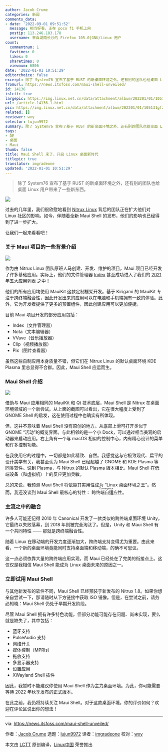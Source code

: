```yaml
---
author: Jacob Crume
categories: 新闻
comments_data:
- date: '2022-09-01 09:51:52'
  message: 相当好看，正在 poco f1 手机上用
  postip: 113.246.183.178
  username: 来自湖南长沙的 Firefox 105.0|GNU/Linux 用户
count:
  commentnum: 1
  favtimes: 0
  likes: 0
  sharetimes: 0
  viewnum: 6806
date: '2022-01-01 10:51:29'
editorchoice: false
excerpt: 除了 System76 宣布了基于 RUST 的新桌面环境之外，还有别的团队也给桌面 Linux 用户带来了一些新东西。
fromurl: https://news.itsfoss.com/maui-shell-unveiled/
id: 14136
islctt: true
largepic: https://img.linux.net.cn/data/attachment/album/202201/01/105131gfzvf5ruurfu5v0n.png
url: /article-14136-1.html
pic: https://img.linux.net.cn/data/attachment/album/202201/01/105131gfzvf5ruurfu5v0n.png.thumb.jpg
related: []
reviewer: wxy
selector: lujun9972
summary: 除了 System76 宣布了基于 RUST 的新桌面环境之外，还有别的团队也给桌面 Linux 用户带来了一些新东西。
tags:
- DE
- 桌面
- Maui
thumb: false
title: Maui Shell 来了，开启 Linux 桌面新时代
titlepic: true
translator: imgradeone
updated: '2022-01-01 10:51:29'
---
```



> 
> 除了 System76 宣布了基于 RUST 的新桌面环境之外，还有别的团队也给桌面 Linux 用户带来了一些新东西。
> 
> 
> 


![](/data/attachment/album/202201/01/105131gfzvf5ruurfu5v0n.png)


过去的几年里，我们很欣慰地看到 [Nitrux Linux](https://nxos.org/) 背后的团队正在扩大他们对 Linux 社区的影响。如今，伴随着全新 Maui Shell 的发布，他们的影响也已经得到了进一步扩大。


让我们一起来看看吧！


### 关于 Maui 项目的一些背景介绍


![](/data/attachment/album/202201/01/105133um877m7nfdflj7d7.png)


作为由 Nitrux Linux 团队原班人马创建、开发、维护的项目，Maui 项目已经开发了许多基础应用。实际上，他们的文件管理器 [Index](http://mauikit.org/apps/index) 甚至成功进入了我们的 [2021 年五大应用列表](https://news.itsfoss.com/linux-apps-discovered-2021/) 之中！


他们的所有应用均使用 MauiKit 这款定制框架开发。基于 Kirigami 的 MauiKit 专注于跨终端融合性，因此开发出来的应用可以在电脑和手机端拥有一致的体验。此外，它为开发者提供了更多的预置组件，因此创建应用可以更加便捷。


目前 Maui 项目开发的部分应用包括：


* Index（文件管理器）
* Nota（文本编辑器）
* VVave（音乐播放器）
* Clip（视频播放器）
* Pix（图片查看器）


虽然这些自制应用本身质量不错，但它们在 Nitrux Linux 的默认桌面环境 KDE Plasma 里总显得不合群。因此，Maui Shell 应运而生。


### Maui Shell 介绍


![](/data/attachment/album/202201/01/105134y0k9db08vh94bnhy.png)


借助与 Maui 应用相同的 MauiKit 和 Qt 技术底层，Maui Shell 是 Nitrux 在桌面环境领域的一个新尝试。从上面的截图可以看出，它在很大程度上受到了 GNOME Shell 的启发，这在使用过程中也确实有所体现。


但，这并不意味着 Maui Shell 没有原创的地方。从底部上滑可打开类似于 GNOME “活动”的概览界面。与此相邻的是一个小 Dock，可以通过相当美观的启动器来启动应用。右上角有一个与 macOS 相似的控制中心，内有精心设计的菜单和许多控制功能。


在我使用它的过程中，一切都是如此精致、自然。我感觉这与它极致现代、扁平的设计美学有关，我甚至认为 Maui Shell 已经超越了 GNOME 和 KDE Plasma 等同类软件。说到 Plasma，与 Nitrux 的默认 Plasma 版本相比，Maui Shell 在低端设备（和虚拟机）上的反应更加灵敏。


总的来说，我预测 Maui Shell 将依靠其实用性成为 “Linux 桌面环境之王”。然而，我还没谈到 Maui Shell 最核心的特性：<ruby> 跨终端自适应性 <rt>  Convergence </rt></ruby>。


### 主流之中的融合


许多人可能还记得 2010 年 Canonical 开发了一款类似的跨终端桌面环境 Unity，它最终以失败落幕，到 2018 年则被完全淘汰了。但是，Unity 和 Maui Shell 有一个共同特性 —— 那就是跨终端融合性。


随着 Linux 在移动端的开发力度逐渐加大，跨终端支持变得尤为重要。由此来看，一个新的桌面环境竟能同时支持桌面端和移动端，的确不可思议。


这一点必须依靠大量的跨终端应用实现，而 Maui 已经处在了完美的衔接点上。这仅仅是我相信 Maui Shell 能成为 Linux 桌面未来的原因之一。


### 立即试用 Maui Shell


与其他新发布的软件不同，Maui Shell 已经预装于新发布的 Nitrux 1.8。如果你想亲自尝试一下，那请随时从下方链接中获取 ISO 镜像。但是，在尝试之前，请务必知晓：Maui Shell 仍处于早期开发阶段。


尽管 Maui Shell 拥有许多特色功能，但部分功能可能存在问题、尚未实现，要么就是缺失了，其中包括：


* 蓝牙支持
* PulseAudio 支持
* 网络开关
* 媒体控制（MPRIs）
* 拖放支持
* 多显示器支持
* 设置应用
* XWayland Shell 插件


因此，我暂时不能建议你使用 Maui Shell 作为主力桌面环境。为此，你可能需要等待 2022 年秋季发布的正式版本。


在此之前，我仍将持续关注 Maui Shell。对于这款桌面环境，你的评价如何？欢迎在评论区说出你的想法！




---


via: <https://news.itsfoss.com/maui-shell-unveiled/>


作者：[Jacob Crume](https://news.itsfoss.com/author/jacob/) 选题：[lujun9972](https://github.com/lujun9972) 译者：[imgradeone](https://github.com/imgradeone) 校对：[wxy](https://github.com/wxy)


本文由 [LCTT](https://github.com/LCTT/TranslateProject) 原创编译，[Linux中国](https://linux.cn/) 荣誉推出